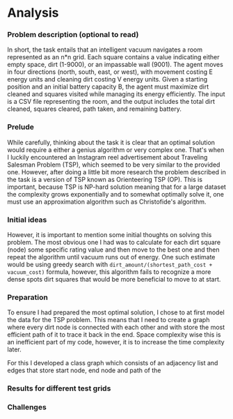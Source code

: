 # Analysis
### Problem description (optional to read)
In short, the task entails that an intelligent vacuum  navigates a room represented as an n*n grid. Each square contains a value indicating either empty space, dirt (1-9000), or an impassable wall (9001). The agent moves in four directions (north, south, east, or west), with movement costing E energy units and cleaning dirt costing V energy units. Given a starting position and an initial battery capacity B, the agent must maximize dirt cleaned and squares visited while managing its energy efficiently. The input is a CSV file representing the room, and the output includes the total dirt cleaned, squares cleared, path taken, and remaining battery.

### Prelude
While carefully, thinking about the task it is clear that an optimal solution would require a either a genius algorithm or very complex one. That's when I luckily encountered an Instagram reel advertisement about Traveling Salesman Problem (TSP), which seemed to be very similar to the provided one. However, after doing a little bit more research the problem described in the task is a version of TSP known as Orienteering TSP (OP). This is important, because TSP is NP-hard solution meaning that for a large dataset the complexity grows exponentially and to somewhat optimally solve it, one must use an approximation algorithm such as Christofide's algorithm.

### Initial ideas
However, it is important to mention some initial thoughts on solving this problem. The most obvious one I had was to calculate for each dirt square (node) some specific rating value and then move to the best one and then repeat the algorithm until vacuum runs out of energy. One such estimate would be using greedy search with `dirt_amount/(shortest_path_cost + vacuum_cost)` formula, however, this algorithm fails to recognize a more dense spots dirt squares that would be more beneficial to move to at start.

### Preparation

To ensure I had prepared the most optimal solution, I chose to at first model the data for the TSP problem. This means that I need to create a graph where every dirt node is connected with each other and with store the most efficient path of it to trace it back in the end. Space complexity wise this is an inefficient part of my code, however, it is to increase the time complexity later. 

For this I developed a class graph which consists of an adjacency list and edges that store start node, end node and path of the 

### Results for different test grids
### Challenges